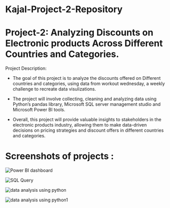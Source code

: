 # Kajal-Project-2-Repository
# Project-2: Analyzing Discounts on Electronic products Across Different Countries and Categories.

Project Description:
* The goal of this project is to analyze the discounts offered on Different countries and categories, using data from workout wednesday, a weekly challenge to recreate data visulizations.

* The project will involve collecting, cleaning and analyzing data using Python’s pandas library, Microsoft SQL server management studio and Microsoft Power BI tools. 

* Overall, this project will provide valuable insights to stakeholders in the electronic products industry, allowing them to make data-driven decisions on pricing strategies and discount offers in different countries and categories. 


# Screenshots of projects :

![Power BI dashboard](https://user-images.githubusercontent.com/122545046/221122644-b64f63f4-c4ca-4f49-9cac-1d2c0cdc5ca7.png)

![SQL Query](https://user-images.githubusercontent.com/122545046/221122904-09025d02-511e-487a-8311-780703e7bc7c.png)

![data analysis using python](https://user-images.githubusercontent.com/122545046/221123107-49661dfd-3529-47fa-a483-f3b07db1c511.png)

![data analysis using python1](https://user-images.githubusercontent.com/122545046/221123288-669bb2e8-fee7-4bf3-aa6d-fc6d9435436b.png)



